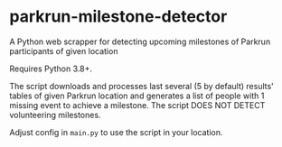 # parkrun-milestone-detector
A Python web scrapper for detecting upcoming milestones of Parkrun participants of given location

Requires Python 3.8+.

The script downloads and processes last several (5 by default) results' tables of given Parkrun location
and generates a list of people with 1 missing event to achieve a milestone.
The script DOES NOT DETECT volunteering milestones.

Adjust config in `main.py` to use the script in your location.
